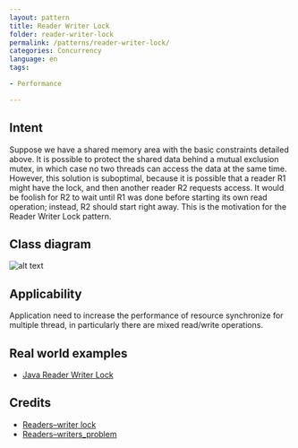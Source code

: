 ```yaml
---
layout: pattern
title: Reader Writer Lock
folder: reader-writer-lock
permalink: /patterns/reader-writer-lock/
categories: Concurrency
language: en
tags:

- Performance

---
```


## Intent

Suppose we have a shared memory area with the basic constraints detailed above. It is possible to
protect the shared data behind a mutual exclusion mutex, in which case no two threads can access the
data at the same time. However, this solution is suboptimal, because it is possible that a reader R1
might have the lock, and then another reader R2 requests access. It would be foolish for R2 to wait
until R1 was done before starting its own read operation; instead, R2 should start right away. This
is the motivation for the Reader Writer Lock pattern.

## Class diagram

![alt text](/etc/reader-writer-lock.png "Reader writer lock")

## Applicability

Application need to increase the performance of resource synchronize for multiple thread, in
particularly there are mixed read/write operations.

## Real world examples

* [Java Reader Writer Lock](https://docs.oracle.com/javase/7/docs/api/java/util/concurrent/locks/ReadWriteLock.html)

## Credits

* [Readers–writer lock](https://en.wikipedia.org/wiki/Readers%E2%80%93writer_lock)
* [Readers–writers_problem](https://en.wikipedia.org/wiki/Readers%E2%80%93writers_problem)
